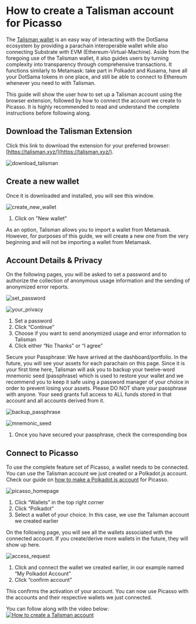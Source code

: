 # How to create a Talisman account for Picasso
The [Talisman wallet](https://talisman.xyz/) is an easy way of interacting with the DotSama ecosystem by providing 
a parachain interoperable wallet while also connecting Substrate with EVM (Ethereum-Virtual-Machine). 
Aside from the foregoing use of the Talisman wallet, it also guides users by turning complexity into transparency 
through comprehensive transactions.
It functions similarly to Metamask: take part in Polkadot and Kusama, have all your DotSama tokens in one place, 
and still be able to connect to Ethereum whenever you need to with Talisman.

This guide will show the user how to set up a Talisman account using the browser extension, 
followed by how to connect the account we create to Picasso. 
It is highly recommended to read and understand the complete instructions before following along.

## Download the Talisman Extension

Click this link to download the extension for your preferred browser: [https://talisman.xyz/](https://talisman.xyz/).

![download_talisman](./images-talisman-create-account/download-talisman.png)

## Create a new wallet
Once it is downloaded and installed, you will see this window.

![create_new_wallet](./images-talisman-create-account/create-new-wallet.png)

1. Click on "New wallet"

As an option, Talisman allows you to import a wallet from Metamask. However, for purposes of this guide, 
we will create a new one from the very beginning and will not be importing a wallet from Metamask.

## Account Details & Privacy
On the following pages, you will be asked to set a password and to authorize the collection 
of anonymous usage information and the sending of anonymized error reports.

![set_password](./images-talisman-create-account/set-password.png)

![your_privacy](./images-talisman-create-account/your-privacy.png)

1. Set a password
2. Click “Continue”
3. Choose if you want to send anonymized usage and error information to Talisman
4. Click either “No Thanks” or “I agree”

Secure your Passphrase:
We have arrived at the dashboard/portfolio. In the future, you will see your assets for each parachain on this page. 
Since it is your first time here, Talisman will ask you to backup your twelve-word mnemonic seed (passphrase)
which is used to restore your wallet and we recommend you to keep it safe using 
a password manager of your choice in order to prevent losing your assets.
Please DO NOT share your passphrase with anyone. 
Your seed grants full access to ALL funds stored in that account and all accounts derived from it.

![backup_passphrase](./images-talisman-create-account/backup-passphrase.png)

![mnemonic_seed](./images-talisman-create-account/mnemonic-seed-talisman.png)

1. Once you have secured your passphrase, check the corresponding box

## Connect to Picasso

To use the complete feature set of Picasso, a wallet needs to be connected. 
You can use the Talisman account we just created or a Polkadot.js account. 
Check our guide on [how to make a Polkadot.js account](./polkadotjs-extension-create-account.md) for Picasso.

![picasso_homepage](./images-talisman-create-account/frontpage.png)

1. Click “Wallets” in the top right corner
2. Click “Polkadot”
3. Select a wallet of your choice. In this case, we use the Talisman account we created earlier

On the following page, you will see all the wallets associated with the connected account. If you create/derive more wallets in the future, they will show up here.

![access_request](./images-talisman-create-account/access-request.png)

1. Click and connect the wallet we created earlier, in our example named “My Polkadot Account”
2. Click “confirm account”

This confirms the activation of your account. 
You can now use Picasso with the accounts and their respective wallets we just connected.

You can follow along with the video below:
[![How to create a Talisman account](https://img.youtube.com/vi/O1-X6Us9Yio/maxresdefault.jpg)](https://www.youtube.com/watch?v=O1-X6Us9Yio)
